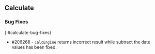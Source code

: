 ## Calculate

### Bug Fixes
{:#calculate-bug-fixes}

* \#206268 - `CalcEngine` returns incorrect result while subtract the date values has been fixed.
